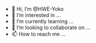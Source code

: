 - 👋 Hi, I’m @HWE-Yoko
- 👀 I’m interested in ...
- 🌱 I’m currently learning ...
- 💞️ I’m looking to collaborate on ...
- 📫 How to reach me ...

<!---
HWE-Yoko/HWE-Yoko is a ✨ special ✨ repository because its `README.md` (this file) appears on your GitHub profile.
You can click the Preview link to take a look at your changes.
--->
